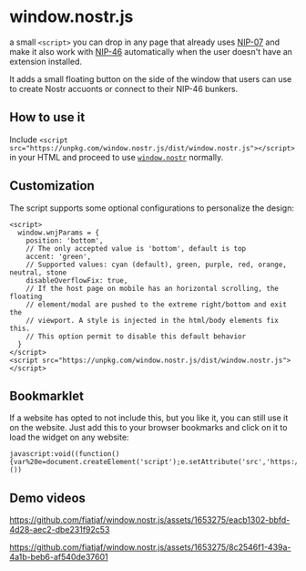 # window.nostr.js

a small `<script>` you can drop in any page that already uses [NIP-07](https://nips.nostr.com/7) and make it also work with [NIP-46](https://nips.nostr.com/46) automatically when the user doesn't have an extension installed.

It adds a small floating button on the side of the window that users can use to create Nostr accuonts or connect to their NIP-46 bunkers.

## How to use it

Include `<script src="https://unpkg.com/window.nostr.js/dist/window.nostr.js"></script>` in your HTML and proceed to use [`window.nostr`](https://nips.nostr.com/7) normally.

## Customization
The script supports some optional configurations to personalize the design:

```
<script>
  window.wnjParams = {
    position: 'bottom',
    // The only accepted value is 'bottom', default is top
    accent: 'green',
    // Supported values: cyan (default), green, purple, red, orange, neutral, stone
    disableOverflowFix: true,
    // If the host page on mobile has an horizontal scrolling, the floating
    // element/modal are pushed to the extreme right/bottom and exit the
    // viewport. A style is injected in the html/body elements fix this.
    // This option permit to disable this default behavior
  }
</script>
<script src="https://unpkg.com/window.nostr.js/dist/window.nostr.js"></script>
```

## Bookmarklet

If a website has opted to not include this, but you like it, you can still use it on the website. Just add this to your browser bookmarks and click on it to load the widget on any website:

```
javascript:void((function(){var%20e=document.createElement('script');e.setAttribute('src','https://unpkg.com/window.nostr.js/dist/window.nostr.js');document.body.appendChild(e)})())
```

## Demo videos

https://github.com/fiatjaf/window.nostr.js/assets/1653275/eacb1302-bbfd-4d28-aec2-dbe231f92c53

https://github.com/fiatjaf/window.nostr.js/assets/1653275/8c2546f1-439a-4a1b-beb6-af540de37601


